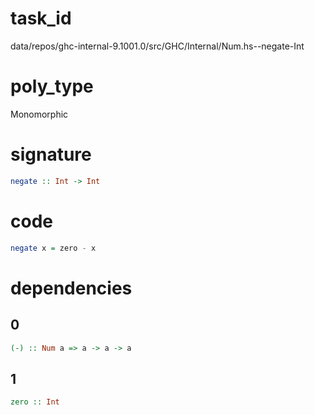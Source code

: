 
# task_id
data/repos/ghc-internal-9.1001.0/src/GHC/Internal/Num.hs--negate-Int

# poly_type
Monomorphic

# signature
```haskell
negate :: Int -> Int
```   

# code
```haskell
negate x = zero - x
```

# dependencies
## 0
```haskell
(-) :: Num a => a -> a -> a
```
## 1
```haskell
zero :: Int
```
